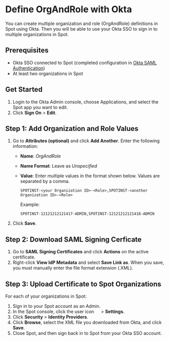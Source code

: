 # Define OrgAndRole with Okta

You can create multiple organization and role (OrgAndRole) definitions in Spot using Okta. Then you will be able to use your Okta SSO to sign in to multiple organizations in Spot.

## Prerequisites

- Okta SSO connected to Spot (completed configuration in [Okta SAML Authentication](administration/identity-providers/okta-saml-authentication))
- At least two organizations in Spot

## Get Started

1. Login to the Okta Admin console, choose Applications, and select the Spot app you want to edit.
2. Click **Sign On** > **Edit**.

## Step 1: Add Organization and Role Values

1. Go to **Attributes (optional)** and click **Add Another**. Enter the following information:

   - **Name**: <i>OrgAndRole</i>
   - **Name Format**: Leave as <i>Unspecified</i>
   - **Value**: Enter multiple values in the format shown below. Values are separated by a comma.

     ```
     SPOTINST-<your Organization ID>-<Role>,SPOTINST-<another Organization ID>-<Role>
     ```

     Example:

     ```
     SPOTINST-12121212121417-ADMIN,SPOTINST-12121212121418-ADMIN
     ```

2. Click **Save**.

## Step 2: Download SAML Signing Cerficate

1. Go to **SAML Signing Certificates** and click **Actions** on the active certificate.
2. Right-click **View IdP Metadata** and select **Save Link as**. When you save, you must manually enter the file format extension (.XML).

## Step 3: Upload Certificate to Spot Organizations

For each of your organizations in Spot:

1. Sign in to your Spot account as an Admin.
2. In the Spot console, click the user icon <img height="14" src="https://docs.spot.io/administration/_media/usericon.png"> > **Settings**.
3. Click **Security** > **Identity Providers**.
4. Click **Browse**, select the XML file you downloaded from Okta, and click **Save**.
5. Close Spot, and then sign back in to Spot from your Okta SSO account.
